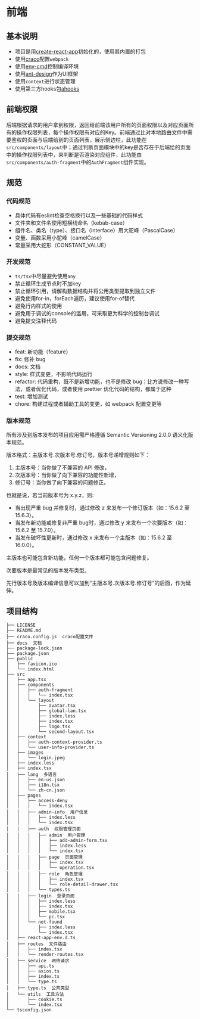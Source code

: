 # 前端

## 基本说明

* 项目是用[create-react-app](https://github.com/facebook/create-react-app)初始化的，使用其内置的打包
* 使用[craco](https://github.com/gsoft-inc/craco)配置`webpack`
* 使用[env-cmd](https://github.com/toddbluhm/env-cmd)控制编译环境
* 使用[ant-design](https://ant.design/docs/react/introduce-cn)作为UI框架
* 使用`context`进行状态管理
* 使用第三方hooks包[ahooks](https://ahooks.js.org/zh-CN)

## 前端权限

后端根据请求的用户拿到权限，返回给前端该用户所有的页面权限以及对应页面所有的操作权限列表，每个操作权限有对应的Key。前端通过比对本地路由文件中需要鉴权的页面与后端给到的页面列表，展示侧边栏，此功能在`src/components/layout`中；通过判断页面模块中的key是否存在于后端给的页面中的操作权限列表中，来判断是否渲染对应组件，此功能由`src/components/auth-fragment`中的`AuthFragment`组件实现。

## 规范

### 代码规范

- 具体代码有eslint检查空格换行以及一些基础的代码样式
- 文件夹和文件名使用短横线命名（kebab-case）
- 组件名、类名（type）、接口名（interface）用大驼峰（PascalCase）
- 变量、函数采用小驼峰（camelCase）
- 常量采用大蛇形（CONSTANT_VALUE）

### 开发规范

- `ts/tsx`中尽量避免使用`any`
- 禁止循环生成节点时不加key
- 禁止循环引用，请解构数据结构并将公用类型提取到独立文件
- 避免使用for-in，forEach遍历，建议使用for-of替代
- 避免行内样式的使用
- 避免用于调试的console的滥用，可采取更为科学的控制台调试
- 避免提交注释代码

### 提交规范

- feat: 新功能（feature）
- fix: 修补 bug
- docs: 文档
- style: 样式变更，不影响代码运行
- refactor: 代码重构，既不是新增功能，也不是修改 bug；比方说修改一种写法，或者优化代码，或者使用 prettier 优化代码的结构，都属于这种
- test: 增加测试
- chore: 构建过程或者辅助工具的变更，如 webpack 配置变更等

### 版本规范

所有涉及到版本发布的项目应用需严格遵循 Semantic Versioning 2.0.0 语义化版本规范。

版本格式：主版本号.次版本号.修订号，版本号递增规则如下：

1. 主版本号：当你做了不兼容的 API 修改，
2. 次版本号：当你做了向下兼容的功能性新增，
3. 修订号：当你做了向下兼容的问题修正。

也就是说，若当前版本号为 x.y.z，则:

- 当出现严重 bug 并修复时，通过修改 z 来发布一个修订版本（如：15.6.2 至 15.6.3）。
- 当发布新功能或修复非严重 bug时，通过修改 y 来发布一个次要版本（如：15.6.2 至 15.7.0）。
- 当发布破坏性更新时，通过修改 x 来发布一个主版本（如：15.6.2 至 16.0.0）。

主版本也可能包含新功能，任何一个版本都可能包含问题修复。

次要版本是最常见的版本发布类型。

先行版本号及版本编译信息可以加到“主版本号.次版本号.修订号”的后面，作为延伸。

## 项目结构

```
├── LICENSE
├── README.md
├── craco.config.js  craco配置文件
├── docs  文档
├── package-lock.json
├── package.json
├── public
│   ├── favicon.ico
│   └── index.html
├── src
│   ├── app.tsx
│   ├── components
│   │   ├── auth-fragment
│   │   │   └── index.tsx
│   │   └── layout
│   │       ├── avatar.tsx
│   │       ├── global-lan.tsx
│   │       ├── index.less
│   │       ├── index.tsx
│   │       ├── logo.tsx
│   │       └── second-layout.tsx
│   ├── context
│   │   ├── auth-context-provider.ts
│   │   └── user-info-provider.ts
│   ├── images
│   │   └── login.jpeg
│   ├── index.less
│   ├── index.tsx
│   ├── lang  多语言
│   │   ├── en-us.json
│   │   ├── i18n.tsx
│   │   └── zh-cn.json
│   ├── pages
│   │   ├── access-deny
│   │   │   └── index.tsx
│   │   ├── admin-info  用户信息
│   │   │   ├── index.less
│   │   │   └── index.tsx
│   │   ├── auth  权限管理页面
│   │   │   ├── admin  用户管理
│   │   │   │   ├── add-admin-form.tsx
│   │   │   │   ├── index.less
│   │   │   │   └── index.tsx
│   │   │   ├── page  页面管理
│   │   │   │   ├── index.tsx
│   │   │   │   └── operation.tsx
│   │   │   ├── role  角色管理
│   │   │   │   ├── index.tsx
│   │   │   │   └── role-detail-drawer.tsx
│   │   │   └── types.ts
│   │   ├── login  登录页面
│   │   │   ├── index.less
│   │   │   ├── index.tsx
│   │   │   ├── mobile.tsx
│   │   │   └── pc.tsx
│   │   └── not-found
│   │       ├── index.less
│   │       └── index.tsx
│   ├── react-app-env.d.ts
│   ├── routes  文件路由
│   │   ├── index.tsx
│   │   └── render-routes.tsx
│   ├── service  网络请求
│   │   ├── api.ts
│   │   ├── axios.ts
│   │   ├── index.ts
│   │   └── type.ts
│   ├── type.ts  公共类型
│   └── utils  工具方法
│       ├── cookie.ts
│       └── index.tsx
└── tsconfig.json
```
